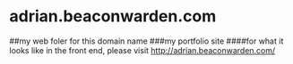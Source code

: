 # adrian.beaconwarden.com
##my web foler for this domain name
###my portfolio site
####for what it looks like in the front end, please visit http://adrian.beaconwarden.com/
